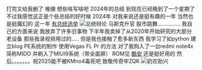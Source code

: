 打完又给我删了 难绷
想些啥写啥吧
2024年的总结 到现在已经晚到了一个星期了
不过我感觉这正是个些总结的好时候
2024年 对我来说还是挺有趣的一年 当然也是挺魔幻的
这一年 [有总统选举](https://www.youtube.com/watch?v=kRh6598RmHM)  ![总统辩论](https://images.axios.com/tLfuHhNYjmerW4M9Wkaxaj3_kmA=/0x42:3200x1842/1920x1080/2024/06/25/1719333192053.jpg)
马斯克升官 股市跳舞...............
我自己的方面来说 我放弃了许多旧事物 下半年我卖掉了从2020年开始研究的大部分老设备  那些我录视频用过的.....
但是我也接触了愈多新东西 我学习了如python 建立blog PE系统的制作 使用Vegas FL Pr 的方法
对了我购入了一台redmi note4x 简称MIDO 并刷入了MIUI9系统（带全面屏） ROM见 [酷安](https://www.coolapk.com/feed/56964262?shareKey=MjIxNGRmYzJmOTk2Njc3YTBjMTM~&shareFrom=com.coolapk.market_14.6.0)
还是挺好用的
然后。。。。。。。祝2025能不被KMno4毒死吧
致敬传奇牢ZQK
![奶农助兴](https://image.coolapk.com/feed/2025/0102/09/1955386_9823c45f_2325_8052_43@1080x1080.jpeg.m.jpg)
